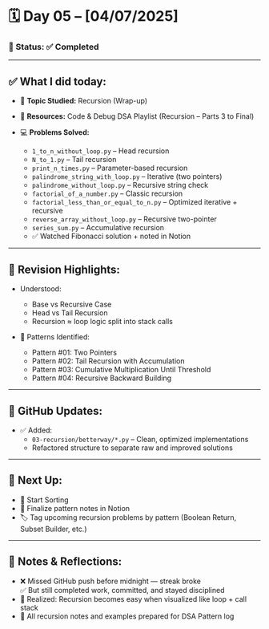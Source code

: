 # 🗓️ Day 05 – [04/07/2025]

### 📍 Status: ✅ Completed

---

## ✅ What I did today:

* 📌 **Topic Studied:** Recursion (Wrap-up)
* 📘 **Resources:** Code & Debug DSA Playlist (Recursion – Parts 3 to Final)

* 💻 **Problems Solved:**
  - `1_to_n_without_loop.py` – Head recursion
  - `N_to_1.py` – Tail recursion
  - `print_n_times.py` – Parameter-based recursion
  - `palindrome_string_with_loop.py` – Iterative (two pointers)
  - `palindrome_without_loop.py` – Recursive string check
  - `factorial_of_a_number.py` – Classic recursion
  - `factorial_less_than_or_equal_to_n.py` – Optimized iterative + recursive
  - `reverse_array_without_loop.py` – Recursive two-pointer
  - `series_sum.py` – Accumulative recursion
  - ✅ Watched Fibonacci solution + noted in Notion

---

## 🔁 Revision Highlights:

* Understood:
  - Base vs Recursive Case
  - Head vs Tail Recursion
  - Recursion ≈ loop logic split into stack calls

* 🧠 Patterns Identified:
  - Pattern #01: Two Pointers
  - Pattern #02: Tail Recursion with Accumulation
  - Pattern #03: Cumulative Multiplication Until Threshold
  - Pattern #04: Recursive Backward Building

---

## 📁 GitHub Updates:

* ✅ Added:
  - `03-recursion/betterway/*.py` – Clean, optimized implementations
  - Refactored structure to separate raw and improved solutions

---

## 🔄 Next Up:

* 🔁 Start Sorting
* 🧠 Finalize pattern notes in Notion
* 🏷️ Tag upcoming recursion problems by pattern (Boolean Return, Subset Builder, etc.)

---

## 📝 Notes & Reflections:

* ❌ Missed GitHub push before midnight — streak broke  
  ✅ But still completed work, committed, and stayed disciplined  
* 🧠 Realized: Recursion becomes easy when visualized like loop + call stack  
* 🧾 All recursion notes and examples prepared for DSA Pattern log


